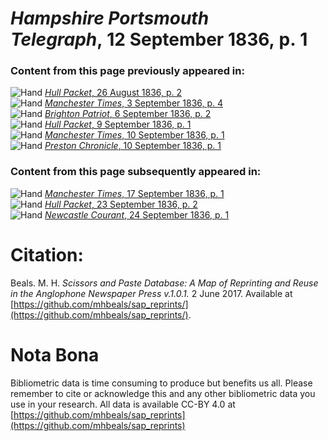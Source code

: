# *Hampshire Portsmouth Telegraph*, 12 September 1836, p. 1  
  
### Content from this page previously appeared in:  
![Hand](http://scissorsandpaste.net/wp-content/uploads/2017/06/smallhandpointer.png) [*Hull Packet*, 26 August 1836, p. 2](https://mhbeals.github.io/sap_html/Hull-Packet/Hull-Packet-26-August-1836-p-2)  
![Hand](http://scissorsandpaste.net/wp-content/uploads/2017/06/smallhandpointer.png) [*Manchester Times*, 3 September 1836, p. 4](https://mhbeals.github.io/sap_html/Manchester-Times/Manchester-Times-3-September-1836-p-4)  
![Hand](http://scissorsandpaste.net/wp-content/uploads/2017/06/smallhandpointer.png) [*Brighton Patriot*, 6 September 1836, p. 2](https://mhbeals.github.io/sap_html/Brighton-Patriot/Brighton-Patriot-6-September-1836-p-2)  
![Hand](http://scissorsandpaste.net/wp-content/uploads/2017/06/smallhandpointer.png) [*Hull Packet*, 9 September 1836, p. 1](https://mhbeals.github.io/sap_html/Hull-Packet/Hull-Packet-9-September-1836-p-1)  
![Hand](http://scissorsandpaste.net/wp-content/uploads/2017/06/smallhandpointer.png) [*Manchester Times*, 10 September 1836, p. 1](https://mhbeals.github.io/sap_html/Manchester-Times/Manchester-Times-10-September-1836-p-1)  
![Hand](http://scissorsandpaste.net/wp-content/uploads/2017/06/smallhandpointer.png) [*Preston Chronicle*, 10 September 1836, p. 1](https://mhbeals.github.io/sap_html/Preston-Chronicle/Preston-Chronicle-10-September-1836-p-1)  
  
### Content from this page subsequently appeared in:  
![Hand](http://scissorsandpaste.net/wp-content/uploads/2017/06/smallhandpointer.png) [*Manchester Times*, 17 September 1836, p. 1](https://mhbeals.github.io/sap_html/Manchester-Times/Manchester-Times-17-September-1836-p-1)  
![Hand](http://scissorsandpaste.net/wp-content/uploads/2017/06/smallhandpointer.png) [*Hull Packet*, 23 September 1836, p. 2](https://mhbeals.github.io/sap_html/Hull-Packet/Hull-Packet-23-September-1836-p-2)  
![Hand](http://scissorsandpaste.net/wp-content/uploads/2017/06/smallhandpointer.png) [*Newcastle Courant*, 24 September 1836, p. 1](https://mhbeals.github.io/sap_html/Newcastle-Courant/Newcastle-Courant-24-September-1836-p-1)  


# Citation: 

Beals. M. H. *Scissors and Paste Database: A Map of Reprinting and Reuse in the Anglophone Newspaper Press v.1.0.1.* 2 June 2017. Available at [https://github.com/mhbeals/sap_reprints/](https://github.com/mhbeals/sap_reprints/). 

# Nota Bona

Bibliometric data is time consuming to produce but benefits us all. Please remember to cite or acknowledge this and any other bibliometric data you use in your research. All data is available CC-BY 4.0 at [https://github.com/mhbeals/sap_reprints](https://github.com/mhbeals/sap_reprints)